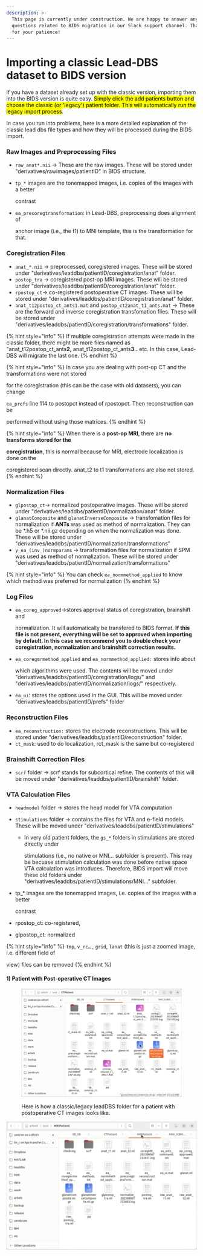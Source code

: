 ```yaml
---
description: >-
  This page is currently under construction. We are happy to answer any
  questions related to BIDS migration in our Slack support channel. Thank you
  for your patience!
---
```


# Importing a classic Lead-DBS dataset to BIDS version

If you have a dataset already set up with the classic version, importing them into the BIDS version is quite easy. <mark style="background-color:yellow;">Simply click the add patients button and choose the classic (or 'legacy') patient folder. This will automatically run the legacy import process</mark>.&#x20;

In case you run into problems, here is a more detailed explanation of the classic lead dbs file types and how they will be processed during the BIDS import.&#x20;

### Raw Images and Preprocessing Files

* `raw_anat*.nii` -> These are the raw images. These will be stored under "derivatives/rawimages/patientID" in BIDS structure.
*   `tp_*` images are the tonemapped images, i.e. copies of the images with a better

    contrast
*   `ea_precoregtransformation`: in Lead-DBS, preprocessing does alignment of

    anchor image (i.e., the t1) to MNI template, this is the transformation for that.

### Coregistration Files

* `anat_*.nii` -> preprocessed, coregistered images. These will be stored under "derivatives/leaddbs/patientID/coregistration/anat" folder.
* `postop_tra` -> coregistered post-op MRI images. These will be stored under "derivatives/leaddbs/patientID/coregistration/anat" folder.
* `rpostop_ct`-> co-registered postoperative CT images. These will be stored under "derivatives/leaddbs/patientID/coregistration/anat" folder.
* `anat_t12postop_ct_ants1.mat` and `postop_ct2anat_t1_ants.mat` -> These are the forward and inverse coregistration transfomation files. These will be stored under "derivatives/leaddbs/patientID/coregistration/transformations" folder.&#x20;

{% hint style="info" %}
If multiple coregistration attempts were made in the classic folder, there might be more files named as "anat\_t12postop\_ct\_ants**2,** anat\_t12postop\_ct\_ants**3..** etc. In this case, Lead-DBS will migrate the last one.&#x20;
{% endhint %}

{% hint style="info" %}
In case you are dealing with post-op CT and the transformations were not stored

for the coregistration (this can be the case with old datasets), you can change

`ea_prefs` line 114 to postopct instead of rpostopct. Then reconstruction can be

performed without using those matrices.
{% endhint %}

{% hint style="info" %}
When there is a **post-op MRI**, there are **no transforms stored for the**

**coregistration**, this is normal because for MRI, electrode localization is done on the

coregistered scan directly. anat\_t2 to t1 transformations are also not stored.
{% endhint %}

### Normalization Files

* `glpostop_ct`-> normalized postoperative images. These will be stored under "derivatives/leaddbs/patientID/normalization/anat" folder.
* `glanatComposite` and `glanatInverseComposite` -> transfomation files for normalization if **ANTs** was used as method of normalization. They can be \*.h5 or \*.nii.gz depending on when the normalization was done. These will be stored under "derivatives/leaddbs/patientID/normalization/transformations"
* `y_ea_(inv_)normparams` -> transformation files for normalization if SPM was used as method of normalization. These will be stored under "derivatives/leaddbs/patientID/normalization/transformations"

{% hint style="info" %}
You can check `ea_normmethod_applied` to know which method was preferred for normalization
{% endhint %}



### Log Files

*   `ea_coreg_approved`->stores approval status of coregistration, brainshift and

    normalization. It will automatically be transfered to BIDS format. **If this file is not present, everything will be set to approved when importing by default. In this case we recommend you to double check your coregistration, normalization and brainshift correction results.**
*   `ea_coregmrmethod_applied` and `ea_normmethod_applied:` stores info about

    which algorithms were used. The contents will be moved under "derivatives/leaddbs/patientID/coregistration/logs/" and "derivatives/leaddbs/patientID/normalization/logs/" respectively.
* `ea_ui`: stores the options used in the GUI. This will be moved under "derivatives/leaddbs/patientID/prefs" folder

### Reconstruction Files

* `ea_reconstruction:` stores the electrode reconstructions. This will be stored under "derivatives/leaddbs/patientID/reconstruction" folder.
* `ct_mask`: used to do localization, rct\_mask is the same but co-registered

### Brainshift Correction Files

* `scrf` folder -> scrf stands for subcortical refine. The contents of this will be moved under "derivatives/leaddbs/patientID/brainshift" folder.

### VTA Calculation Files

* `headmodel`  folder -> stores the head model for VTA computation
* `stimulations` folder -> contains the files for VTA and e-field models. These will be moved under "derivatives/leaddbs/patientID/stimulations"
  *   In very old patient folders, the `gs_*` folders in stimulations are stored directly under

      stimulations (i.e., no native or MNI… subfolder is present). This may be becuase stimulation calculation was done before native space VTA calculation was introduces. Therefore, BIDS import will move these old folders under "derivatives/leaddbs/patientID/stimulations/MNI..." subfolder.&#x20;



*   tp\_\* images are the tonemapped images, i.e. copies of the images with a better

    contrast
* rpostop\_ct: co-registered,
* glpostop\_ct: normalized

{% hint style="info" %}
`tmp`, `v_rc…` , `grid`, `lanat` (this is just a zoomed image, i.e. different field of

view) files can be removed
{% endhint %}

#### 1) Patient with Post-operative CT Images

<figure><img src="../../.gitbook/assets/image (24).png" alt=""><figcaption><p>Here is how a classic/legacy leadDBS folder for a patient with postoperative CT images looks like.</p></figcaption></figure>

![](<../../.gitbook/assets/image (23).png>)
